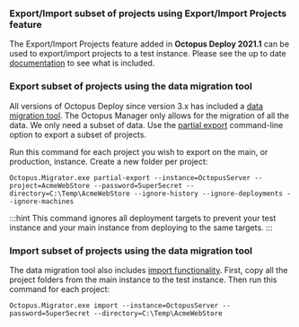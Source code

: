 ### Export/Import subset of projects using Export/Import Projects feature

The Export/Import Projects feature added in **Octopus Deploy 2021.1** can be used to export/import projects to a test instance.  Please see the up to date [documentation](/docs/projects/export-import) to see what is included. 

### Export subset of projects using the data migration tool

All versions of Octopus Deploy since version 3.x has included a [data migration tool](/docs/administration/data/data-migration/).  The Octopus Manager only allows for the migration of all the data.  We only need a subset of data.  Use the [partial export](/docs/octopus-rest-api/octopus.migrator.exe-command-line/partial-export) command-line option to export a subset of projects. 

Run this command for each project you wish to export on the main, or production, instance.  Create a new folder per project:

```
Octopus.Migrator.exe partial-export --instance=OctopusServer --project=AcmeWebStore --password=5uper5ecret --directory=C:\Temp\AcmeWebStore --ignore-history --ignore-deployments --ignore-machines
```

:::hint
This command ignores all deployment targets to prevent your test instance and your main instance from deploying to the same targets.
:::

### Import subset of projects using the data migration tool

The data migration tool also includes [import functionality](/docs/octopus-rest-api/octopus.migrator.exe-command-line/import).  First, copy all the project folders from the main instance to the test instance.  Then run this command for each project:

```
Octopus.Migrator.exe import --instance=OctopusServer --password=5uper5ecret --directory=C:\Temp\AcmeWebStore
```